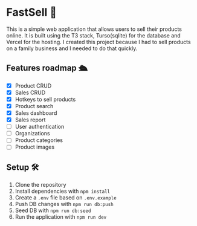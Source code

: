 # FastSell 💸

This is a simple web application that allows users to sell their products online.
It is built using the T3 stack, Turso(sqlite) for the database and Vercel for the hosting.
I created this project because I had to sell products on a family business and I needed to do that quickly.

## Features roadmap 🛳️

- [x] Product CRUD
- [x] Sales CRUD
- [x] Hotkeys to sell products
- [x] Product search
- [x] Sales dashboard
- [x] Sales report
- [ ] User authentication
- [ ] Organizations
- [ ] Product categories
- [ ] Product images

## Setup 🛠️

1. Clone the repository
2. Install dependencies with `npm install`
3. Create a `.env` file based on `.env.example`
4. Push DB changes with `npm run db:push`
5. Seed DB with `npm run db:seed`
6. Run the application with `npm run dev`
